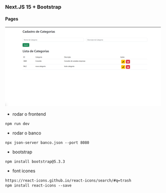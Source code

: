 ### Next.JS 15 + Bootstrap

#### Pages
<img src="./screens/page1.png" alt="não carregou imagem">

* rodar o frontend
```
npm run dev
```

* rodar o banco
```
npx json-server banco.json --port 8080
```

* bootstrap
```
npm install bootstrap@5.3.3
```

* font icones
```
https://react-icons.github.io/react-icons/search/#q=trash
npm install react-icons --save
```
